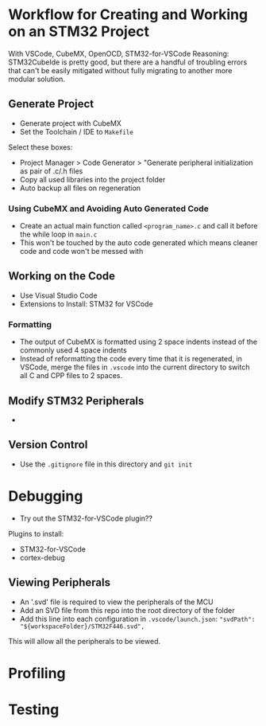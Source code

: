 # Workflow for Creating and Working on an STM32 Project

With VSCode, CubeMX, OpenOCD, STM32-for-VSCode
Reasoning: STM32CubeIde is pretty good, but there are a handful of troubling errors that can't be easily mitigated without fully migrating to another more modular solution.

## Generate Project
* Generate project with CubeMX
* Set the Toolchain / IDE to `Makefile`

Select these boxes:
* Project Manager > Code Generator > "Generate peripheral initialization as pair of .c/.h files
* Copy all used libraries into the project folder
* Auto backup all files on regeneration

### Using CubeMX and Avoiding Auto Generated Code
* Create an actual main function called `<program_name>.c` and call it before the while loop in `main.c`
* This won't be touched by the auto code generated which means cleaner code and code won't be messed with

## Working on the Code
* Use Visual Studio Code
* Extensions to Install: STM32 for VSCode

### Formatting
* The output of CubeMX is formatted using 2 space indents instead of the commonly used 4 space indents
* Instead of reformatting the code every time that it is regenerated, in VSCode, merge the files in `.vscode` into the current directory to switch all C and CPP files to 2 spaces.


## Modify STM32 Peripherals
* 


## Version Control
* Use the `.gitignore` file in this directory and `git init`


# Debugging
* Try out the STM32-for-VSCode plugin??


Plugins to install:
* STM32-for-VSCode
* cortex-debug



## Viewing Peripherals
* An '.svd' file is required to view the peripherals of the MCU
* Add an SVD file from this repo into the root directory of the folder
* Add this line into each configuration in `.vscode/launch.json`: `"svdPath": "${workspaceFolder}/STM32F446.svd",`

This will allow all the peripherals to be viewed.



# Profiling


# Testing

